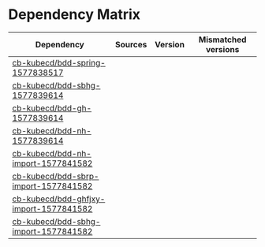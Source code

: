 # Dependency Matrix

Dependency | Sources | Version | Mismatched versions
---------- | ------- | ------- | -------------------
[cb-kubecd/bdd-spring-1577838517](https://github.com/cb-kubecd/bdd-spring-1577838517.git) |  | []() | 
[cb-kubecd/bdd-sbhg-1577839614](https://github.com/cb-kubecd/bdd-sbhg-1577839614.git) |  | []() | 
[cb-kubecd/bdd-gh-1577839614](https://github.com/cb-kubecd/bdd-gh-1577839614.git) |  | []() | 
[cb-kubecd/bdd-nh-1577839614](https://github.com/cb-kubecd/bdd-nh-1577839614.git) |  | []() | 
[cb-kubecd/bdd-nh-import-1577841582](https://github.com/cb-kubecd/bdd-nh-import-1577841582.git) |  | []() | 
[cb-kubecd/bdd-sbrp-import-1577841582](https://github.com/cb-kubecd/bdd-sbrp-import-1577841582.git) |  | []() | 
[cb-kubecd/bdd-ghfjxy-import-1577841582](https://github.com/cb-kubecd/bdd-ghfjxy-import-1577841582.git) |  | []() | 
[cb-kubecd/bdd-sbhg-import-1577841582](https://github.com/cb-kubecd/bdd-sbhg-import-1577841582.git) |  | []() | 
